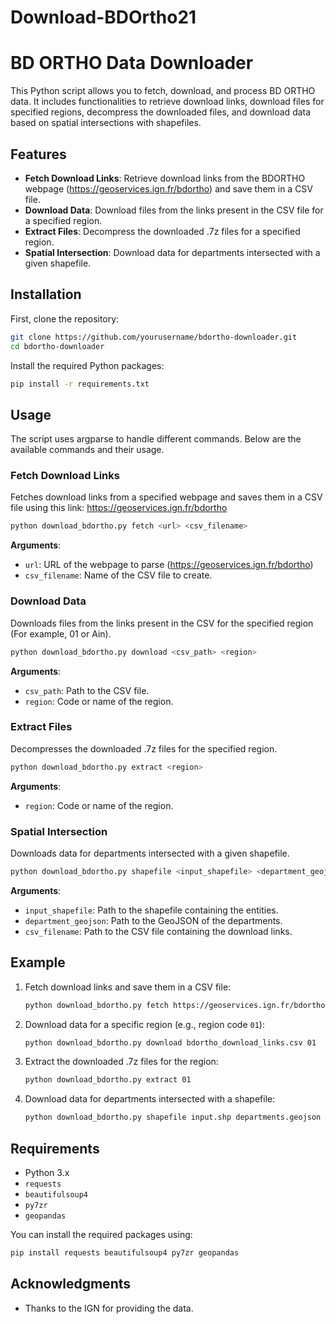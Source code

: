 # Download-BDOrtho21

# BD ORTHO Data Downloader

This Python script allows you to fetch, download, and process BD ORTHO data. It includes functionalities to retrieve download links, download files for specified regions, decompress the downloaded files, and download data based on spatial intersections with shapefiles.

## Features

- **Fetch Download Links**: Retrieve download links from the BDORTHO webpage (https://geoservices.ign.fr/bdortho) and save them in a CSV file.
- **Download Data**: Download files from the links present in the CSV file for a specified region.
- **Extract Files**: Decompress the downloaded .7z files for a specified region.
- **Spatial Intersection**: Download data for departments intersected with a given shapefile.

## Installation

First, clone the repository:

```bash
git clone https://github.com/yourusername/bdortho-downloader.git
cd bdortho-downloader
```

Install the required Python packages:

```bash
pip install -r requirements.txt
```

## Usage

The script uses argparse to handle different commands. Below are the available commands and their usage.

### Fetch Download Links

Fetches download links from a specified webpage and saves them in a CSV file using this link: https://geoservices.ign.fr/bdortho

```bash
python download_bdortho.py fetch <url> <csv_filename>
```

**Arguments**:
- `url`: URL of the webpage to parse (https://geoservices.ign.fr/bdortho)
- `csv_filename`: Name of the CSV file to create.

### Download Data

Downloads files from the links present in the CSV for the specified region (For example, 01 or Ain).

```bash
python download_bdortho.py download <csv_path> <region>
```

**Arguments**:
- `csv_path`: Path to the CSV file.
- `region`: Code or name of the region.

### Extract Files

Decompresses the downloaded .7z files for the specified region.

```bash
python download_bdortho.py extract <region>
```

**Arguments**:
- `region`: Code or name of the region.

### Spatial Intersection

Downloads data for departments intersected with a given shapefile.

```bash
python download_bdortho.py shapefile <input_shapefile> <department_geojson> <csv_filename>
```

**Arguments**:
- `input_shapefile`: Path to the shapefile containing the entities.
- `department_geojson`: Path to the GeoJSON of the departments.
- `csv_filename`: Path to the CSV file containing the download links.

## Example

1. Fetch download links and save them in a CSV file:

    ```bash
    python download_bdortho.py fetch https://geoservices.ign.fr/bdortho bdortho_download_links.csv
    ```

2. Download data for a specific region (e.g., region code `01`):

    ```bash
    python download_bdortho.py download bdortho_download_links.csv 01
    ```

3. Extract the downloaded .7z files for the region:

    ```bash
    python download_bdortho.py extract 01
    ```

4. Download data for departments intersected with a shapefile:

    ```bash
    python download_bdortho.py shapefile input.shp departments.geojson bdortho_download_links.csv
    ```

## Requirements

- Python 3.x
- `requests`
- `beautifulsoup4`
- `py7zr`
- `geopandas`

You can install the required packages using:

```bash
pip install requests beautifulsoup4 py7zr geopandas
```

## Acknowledgments

- Thanks to the IGN for providing the data.
